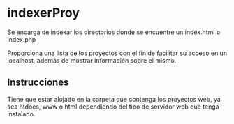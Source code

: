 # indexerProy
Se encarga de indexar los directorios donde se encuentre un
index.html o index.php

Proporciona una lista de los proyectos con el fin de facilitar
su acceso en un localhost, además de mostrar información sobre
el mismo.

Instrucciones
--------------------------------------------------------------
Tiene que estar alojado en la carpeta que contenga los
proyectos web, ya sea htdocs, www o html dependiendo del tipo
de servidor web que tenga instalado.
